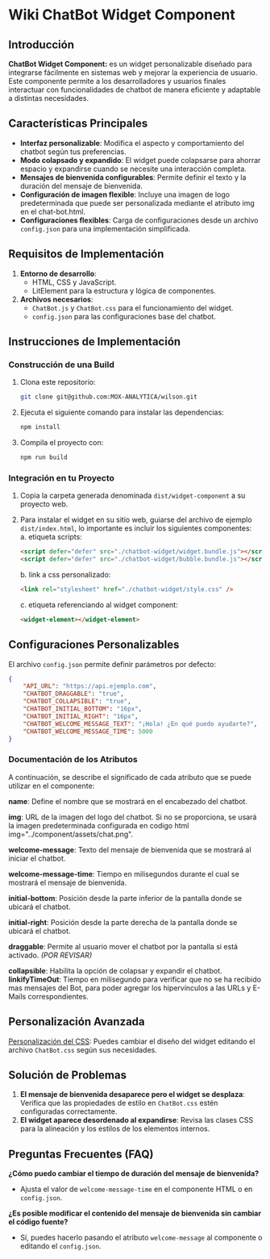 # Wiki ChatBot Widget Component 

## Introducción

**ChatBot Widget Component:** es un widget personalizable diseñado para integrarse fácilmente en sistemas web y mejorar la experiencia de usuario. Este componente permite a los desarrolladores y usuarios finales interactuar con funcionalidades de chatbot de manera eficiente y adaptable a distintas necesidades.

## Características Principales

- **Interfaz personalizable**: Modifica el aspecto y comportamiento del chatbot según tus preferencias.
- **Modo colapsado y expandido**: El widget puede colapsarse para ahorrar espacio y expandirse cuando se necesite una interacción completa.
- **Mensajes de bienvenida configurables**: Permite definir el texto y la duración del mensaje de bienvenida.
- **Configuración de imagen flexible**: Incluye una imagen de logo predeterminada que puede ser personalizada mediante el atributo img en el chat-bot.html.
- **Configuraciones flexibles**: Carga de configuraciones desde un archivo `config.json` para una implementación simplificada.

## Requisitos de Implementación

1. **Entorno de desarrollo**:
   - HTML, CSS y JavaScript.
   - LitElement para la estructura y lógica de componentes.
2. **Archivos necesarios**:
   - `ChatBot.js` y `ChatBot.css` para el funcionamiento del widget.
   - `config.json` para las configuraciones base del chatbot.

## Instrucciones de Implementación

### Construcción de una Build

1. Clona este repositorio:

   ```bash
   git clone git@github.com:MOX-ANALYTICA/wilson.git
   ```

2. Ejecuta el siguiente comando para instalar las dependencias:

   ```bash
   npm install
   ```

3. Compila el proyecto con:

   ```bash
   npm run build
   ```

### Integración en tu Proyecto

1. Copia la carpeta generada denominada `dist/widget-component` a su proyecto web.
2. Para instalar el widget en su sitio web, guiarse del archivo de ejemplo `dist/index.html`, lo importante es incluir los siguientes componentes:  
    a. etiqueta scripts:

    ```html
    <script defer="defer" src="./chatbot-widget/widget.bundle.js"></script>
    <script defer="defer" src="./chatbot-widget/bubble.bundle.js"></script>
    ```

    b. link a css personalizado:

    ```html
    <link rel="stylesheet" href="./chatbot-widget/style.css" />
    ```

    c. etiqueta referenciando al widget component:

    ```html
    <widget-element></widget-element>
    ```
<!--
2. Inserta el siguiente código en tu página HTML:
```html
<script src="ruta/a/chat-bot.js"></script>
<chat-bot
    name="Asistente Virtual"
    img="bot-logo.png"
    welcome-message="¡Hola! ¿En qué puedo ayudarte?"
    welcome-message-time="5000"
    initial-bottom="16px"
    initial-right="16px"
    draggable="true"
    collapsible="true">
</chat-bot>
```
-->

## Configuraciones Personalizables

El archivo `config.json` permite definir parámetros por defecto:

```json
{
    "API_URL": "https://api.ejemplo.com",
    "CHATBOT_DRAGGABLE": "true",
    "CHATBOT_COLLAPSIBLE": "true",
    "CHATBOT_INITIAL_BOTTOM": "16px",
    "CHATBOT_INITIAL_RIGHT": "16px",
    "CHATBOT_WELCOME_MESSAGE_TEXT": "¡Hola! ¿En qué puedo ayudarte?",
    "CHATBOT_WELCOME_MESSAGE_TIME": 5000
}
```

### Documentación de los Atributos

A continuación, se describe el significado de cada atributo que se puede utilizar en el componente:

**name**: Define el nombre que se mostrará en el encabezado del chatbot.

**img**: URL de la imagen del logo del chatbot. Si no se proporciona, se usará la imagen predeterminada configurada en codigo html img="../component/assets/chat.png".

**welcome-message**: Texto del mensaje de bienvenida que se mostrará al iniciar el chatbot.

**welcome-message-time**: Tiempo en milisegundos durante el cual se mostrará el mensaje de bienvenida.

**initial-bottom**: Posición desde la parte inferior de la pantalla donde se ubicará el chatbot.

**initial-right**: Posición desde la parte derecha de la pantalla donde se ubicará el chatbot.

**draggable**: Permite al usuario mover el chatbot por la pantalla si está activado. _(POR REVISAR)_

**collapsible**: Habilita la opción de colapsar y expandir el chatbot.
**linkifyTimeOut**: Tiempo en milisegundo para verificar que no se ha recibido mas mensajes del Bot, para poder agregar los hipervínculos a las URLs y E-Mails correspondientes.

## Personalización Avanzada

[Personalización del CSS](https://github.com/morrisopazo/chatbot-go-docs/wiki/Widget-%E2%80%90-Personalizaci%C3%B3n-de-Estilos): Puedes cambiar el diseño del widget editando el archivo `ChatBot.css` según sus necesidades.

## Solución de Problemas

1. **El mensaje de bienvenida desaparece pero el widget se desplaza**: Verifica que las propiedades de estilo en `ChatBot.css` estén configuradas correctamente.
2. **El widget aparece desordenado al expandirse**: Revisa las clases CSS para la alineación y los estilos de los elementos internos.

## Preguntas Frecuentes (FAQ)

**¿Cómo puedo cambiar el tiempo de duración del mensaje de bienvenida?**

- Ajusta el valor de `welcome-message-time` en el componente HTML o en `config.json`.

**¿Es posible modificar el contenido del mensaje de bienvenida sin cambiar el código fuente?**

- Sí, puedes hacerlo pasando el atributo `welcome-message` al componente o editando el `config.json`.

